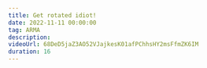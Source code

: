 ```yaml
---
title: Get rotated idiot!
date: 2022-11-11 00:00:00
tag: ARMA
description:
videoUrl: 68DeD5jaZ3AO52VJajkesK01afPChhsHY2msFfmZK6IM
duration: 16
---
```

